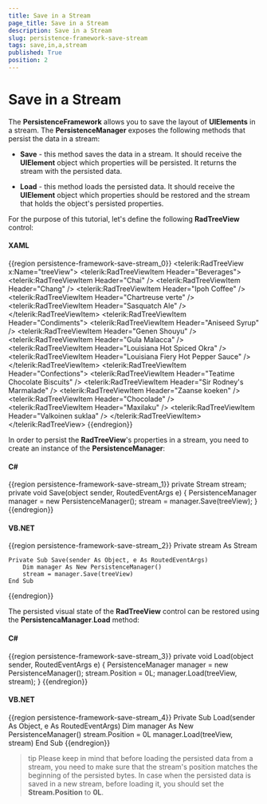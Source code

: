 ```yaml
---
title: Save in a Stream
page_title: Save in a Stream
description: Save in a Stream
slug: persistence-framework-save-stream
tags: save,in,a,stream
published: True
position: 2
---
```


# Save in a Stream

The __PersistenceFramework__ allows you to save the layout of __UIElements__ in a stream. The __PersistenceManager__ exposes the following methods that persist the data in a stream:		

* __Save__ - this method saves the data in a stream. It should receive the __UIElement__ object which properties will be persisted. It returns the stream with the persisted data.		  

* __Load__ - this method loads the persisted data. It should receive the __UIElement__ object which properties should be restored and the stream that holds the object's persisted properties.		  

For the purpose of this tutorial, let's define the following __RadTreeView__ control:		

#### __XAML__
{{region persistence-framework-save-stream_0}}
	<telerik:RadTreeView x:Name="treeView">
	    <telerik:RadTreeViewItem Header="Beverages">
	        <telerik:RadTreeViewItem Header="Chai" />
	        <telerik:RadTreeViewItem Header="Chang" />
	        <telerik:RadTreeViewItem Header="Ipoh Coffee" />
	        <telerik:RadTreeViewItem Header="Chartreuse verte" />
	        <telerik:RadTreeViewItem Header="Sasquatch Ale" />
	    </telerik:RadTreeViewItem>
	    <telerik:RadTreeViewItem Header="Condiments">
	        <telerik:RadTreeViewItem Header="Aniseed Syrup" />
	        <telerik:RadTreeViewItem Header="Genen Shouyu" />
	        <telerik:RadTreeViewItem Header="Gula Malacca" />
	        <telerik:RadTreeViewItem Header="Louisiana Hot Spiced Okra" />
	        <telerik:RadTreeViewItem Header="Louisiana Fiery Hot Pepper Sauce" />
	    </telerik:RadTreeViewItem>
	    <telerik:RadTreeViewItem Header="Confections">
	        <telerik:RadTreeViewItem Header="Teatime Chocolate Biscuits" />
	        <telerik:RadTreeViewItem Header="Sir Rodney's Marmalade" />
	        <telerik:RadTreeViewItem Header="Zaanse koeken" />
	        <telerik:RadTreeViewItem Header="Chocolade" />
	        <telerik:RadTreeViewItem Header="Maxilaku" />
	        <telerik:RadTreeViewItem Header="Valkoinen suklaa" />
	    </telerik:RadTreeViewItem>
	</telerik:RadTreeView>
{{endregion}}

In order to persist the __RadTreeView__'s properties in a stream, you need to create an instance of the __PersistenceManager__:		

#### __C#__
{{region persistence-framework-save-stream_1}}
	private Stream stream;
	private void Save(object sender, RoutedEventArgs e)
	{
	 PersistenceManager manager = new PersistenceManager();
	 stream = manager.Save(treeView);
	}
{{endregion}}

#### __VB.NET__
{{region persistence-framework-save-stream_2}}
	Private stream As Stream
	
	Private Sub Save(sender As Object, e As RoutedEventArgs)
		Dim manager As New PersistenceManager()
		stream = manager.Save(treeView)
	End Sub
{{endregion}}

The persisted visual state of the __RadTreeView__ control can be restored using the __PersistencaManager__.__Load__ method:		

#### __C#__
{{region persistence-framework-save-stream_3}}
	private void Load(object sender, RoutedEventArgs e)
	{
	 PersistenceManager manager = new PersistenceManager();
	 stream.Position = 0L;
	 manager.Load(treeView, stream);
	}
{{endregion}}

#### __VB.NET__
{{region persistence-framework-save-stream_4}}
	Private Sub Load(sender As Object, e As RoutedEventArgs)
		Dim manager As New PersistenceManager()
	        stream.Position = 0L
		manager.Load(treeView, stream)
	End Sub
{{endregion}}

>tip Please keep in mind that before loading the persisted data from a stream, you need to make sure that the stream's position matches the beginning of the persisted bytes. In case when the persisted data is saved in a new stream, before loading it, you should set the __Stream.Position__ to __0L__.